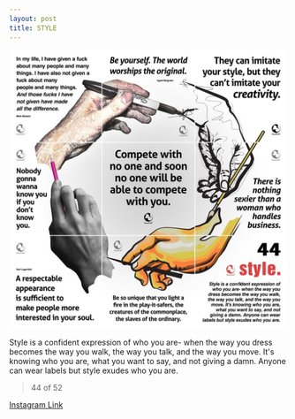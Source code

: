 ```yaml
---
layout: post
title: STYLE
---
```


![44 STYLE](/images/dc44.jpg)

Style is a confident expression of who you are- when the way you dress becomes the way you walk, the way you talk, and the way you move. It's knowing who you are, what you want to say, and not giving a damn. Anyone can wear labels but style exudes who you are.

> 44 of 52

[Instagram Link](https://www.instagram.com/p/zWB6RzxMhW/)
